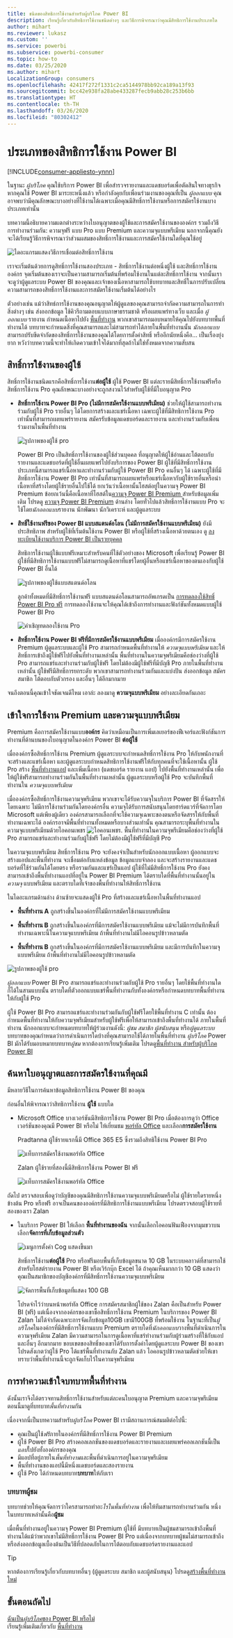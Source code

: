 ```yaml
---
title: ชนิดของสิทธิการใช้งานสำหรับผู้บริโภค Power BI
description: เรียนรู้เกี่ยวกับสิทธิการใช้งานชนิดต่างๆ และวิธีการพิจารณาว่าคุณมีสิทธิการใช้งานประเภทใด
author: mihart
ms.reviewer: lukasz
ms.custom: ''
ms.service: powerbi
ms.subservice: powerbi-consumer
ms.topic: how-to
ms.date: 03/25/2020
ms.author: mihart
LocalizationGroup: consumers
ms.openlocfilehash: 42417f272f1331c2ca5144978bb92ca189a13f93
ms.sourcegitcommit: bcc42e938fa28abe433287fecb9abb28c253b6bb
ms.translationtype: HT
ms.contentlocale: th-TH
ms.lasthandoff: 03/26/2020
ms.locfileid: "80302412"
---
```

# <a name="types-of-power-bi-licenses"></a>ประเภทของสิทธิการใช้งาน Power BI

[!INCLUDE[consumer-appliesto-ynnn](../includes/consumer-appliesto-ynnn.md)]

ในฐานะ *ผู้บริโภค* คุณใช้บริการ Power BI เพื่อสำรวจรายงานและแดชบอร์ดเพื่อตัดสินใจทางธุรกิจ หากคุณใช้ Power BI มาระยะหนึ่งแล้ว หรือกำลังคุยกับเพื่อนร่วมงานของคุณที่เป็น *ผู้ออกแบบ*  คุณอาจพบว่ามีคุณลักษณะบางอย่างที่ใช้งานได้เฉพาะเมื่อคุณมีสิทธิ์การใช้งานหรือการสมัครใช้งานบางประเภทเท่านั้น 

บทความนี้อธิบายความแตกต่างระหว่างใบอนุญาตของผู้ใช้และการสมัครใช้งานขององค์กร รวมถึงวิธีการทำงานร่วมกัน: ความจุฟรี แบบ Pro แบบ Premium และความจุแบบพรีเมียม นอกจากนี้คุณยังจะได้เรียนรู้วิธีการพิจารณาว่าส่วนผสมของสิทธิ์การใช้งานและการสมัครใช้งานใดที่คุณใช้อยู่  

![ไดอะแกรมแสดงวิธีการเชื่อมต่อสิทธิ์การใช้งาน](media/end-user-license/power-bi-venn.png)

เราจะเริ่มต้นด้วยการดูสิทธิ์การใช้งานสองประเภท - สิทธิ์การใช้งานต่อหนึ่งผู้ใช้ และสิทธิ์การใช้งานองค์กร จุดเริ่มต้นของเราจะเป็นความสามารถเริ่มต้นที่พร้อมใช้งานในแต่ละสิทธิ์การใช้งาน จากนั้นเราจะดูว่าผู้ดูแลระบบ Power BI ของคุณและเจ้าของเนื้อหาสามารถใช้บทบาทและสิทธิ์ในการปรับเปลี่ยนความสามารถของสิทธิ์การใช้งานและการสมัตรใช้งานเริ่มต้นได้อย่างไร 

ตัวอย่างเช่น แม้ว่าสิทธ์การใช้งานของคุณอนุญาตให้ผู้ดูแลของคุณสามารถจำกัดความสามารถในการทำสิ่งต่างๆ เช่น ส่งออกข้อมูล ใช้คิวรีถามตอบแบบภาษาธรรมชาติ หรือเผยแพร่ทางเว็บ และเมื่อ *ผู้ออกแบบ* รายงาน กำหนดเนื้อหาไปยัง [พื้นที่ทำงาน](end-user-workspaces.md) พวกเขาสามารถมอบหมายให้คุณไปยังบทบาทพื้นที่ทำงานได้ บทบาทจะกำหนดสิ่งที่คุณสามารถและไม่สามารถทำได้ภายในพื้นที่ทำงานนั้น *นักออกแบบ*สามารถปรับขีดจำกัดของสิทธิ์การใช้งานของคุณได้โดยการตั้งค่าสิทธิ์ หรืออีกนัยหนึ่งคือ... เป็นเรื่องยุ่งยาก หวังว่าบทความนี้จะทำให้เกิดความเข้าใจได้มากที่สุดถ้าไม่ใช่ทั้งหมดจากความสับสน

## <a name="per-user-licenses"></a>สิทธิ์การใช้งานของผู้ใช้
สิทธิ์การใช้งานชนิดแรกคือสิทธิ์การใช้งาน**ต่อผู้ใช้** ผู้ใช้ Power BI แต่ละรายมีสิทธิ์การใช้งานฟรีหรือสิทธิ์การใช้งาน Pro คุณลักษณะบางอย่างจะถูกสงวนไว้สำหรับผู้ใช้ที่มีใบอนุญาต Pro  

- **สิทธิ์การใช้งาน Power BI Pro (ไม่มีการสมัครใช้งานแบบพรีเมียม)** ช่วยให้ผู้ใช้สามารถทำงานร่วมกับผู้ใช้ Pro รายอื่นๆ ได้โดยการสร้างและแชร์เนื้อหา เฉพาะผู้ใช้ที่มีสิทธิการใช้งาน Pro เท่านั้นที่สามารถเผยแพร่รายงาน สมัครรับข้อมูลแดชบอร์ดและรายงาน และทำงานร่วมกับเพื่อนร่วมงานในพื้นที่ทำงาน 

    ![รูปภาพของผู้ใช้ pro](media/end-user-license/power-bi-pro.jpg)

    Power BI Pro เป็นสิทธิ์การใช้งานของผู้ใช้ส่วนบุคคล ที่อนุญาตให้ผู้ใช้อ่านและโต้ตอบกับรายงานและแดชบอร์ดที่ผู้ใช้อื่นเผยแพร่ไปยังบริการของ Power BI ผู้ใช้ที่มีสิทธิ์การใช้งานประเภทนี้สามารถแชร์เนื้อหาและทำงานร่วมกับผู้ใช้ Power BI Pro คนอื่นๆ ได้ เฉพาะผู้ใช้ที่มีสิทธิ์การใช้งาน Power BI Pro เท่านั้นที่สามารถเผยแพร่หรือแชร์เนื้อหากับผู้ใช้รายอื่นหรือนำเนื้อหาที่สร้างโดยผู้ใช้รายอื่นไปใช้ได้ ยกเว้นว่าเนื้อหานั้นโฮสต์อยู่ในความจุ Power BI Premium ข้อยกเว้นนี้คือเนื้อหาที่โฮสต์ใน[ความจุ Power BI Premium ](#understanding-premium-and-premium-capacity) สำหรับข้อมูลเพิ่มเติม โปรดดู [ความจุ Power BI Premium](#understanding-premium-and-premium-capacity) ด้านล่าง โดยทั่วไปแล้วสิทธิ์การใช้งานแบบ Pro จะใช้โดย*นักออกแบบ*รายงาน นักพัฒนา นักวิเคราะห์ และผู้ดูแลระบบ 


- **สิทธิ์ใช้งานฟรีของ Power BI แบบสแตนด์อโลน (ไม่มีการสมัครใช้งานแบบพรีเมียม)** ยังมีประสิทธิภาพ สำหรับผู้ใช้ที่เริ่มต้นใช้งาน Power BI หรือผู้ใช้ที่สร้างเนื้อหาด้วยตนเอง ดู [ลงทะเบียนใช้งานบริการ Power BI เป็นรายบุคคล](../service-self-service-signup-for-power-bi.md)   

    สิทธิการใช้งานผู้ใช้แบบฟรีเหมาะสำหรับคนที่ใช้ตัวอย่างของ Microsoft เพื่อเรียนรู้ Power BI ผู้ใช้ที่มีสิทธิการใช้งานแบบฟรีไม่สามารถดูเนื้อหาที่แชร์โดยผู้อื่นหรือแชร์เนื้อหาของตนเองกับผู้ใช้ Power BI อื่นได้ 

    ![รูปภาพของผู้ใช้แบบสแตนด์อโลน](media/end-user-license/power-bi-free-license.jpg)

    ลูกค้าทั้งหมดที่มีสิทธิ์การใช้งานฟรี แบบสแตนด์อโลนสามารถอัพเกรดเป็น [การทดลองใช้สิทธิ์ Power BI Pro ฟรี](../service-self-service-signup-for-power-bi.md) การทดลองใช้งานจะให้คุณได้เข้าถึงการทำงานและฟังก์ชันทั้งหมดแบบผู้ใช้ Power BI Pro

    ![คำเชิญทดลองใช้งาน Pro](media/end-user-license/power-bi-pro-trial.png)

- **สิทธิ์การใช้งาน Power BI ฟรีที่มีการสมัครใช้งานแบบพรีเมียม** เมื่อองค์กรมีการสมัครใช้งาน Premium ผู้ดูแลระบบและผู้ใช้ Pro สามารถกำหนดพื้นที่ทำงานให้ *ความจุแบบพรีเมียม* และให้สิทธิ์การเข้าถึงผู้ใช้ฟรีไปยังพื้นที่ทำงานเหล่านั้น พื้นที่ทำงานในความจุพรีเมียมคือช่องว่างที่ผู้ใช้ Pro สามารถแชร์และทำงานร่วมกับผู้ใช้ฟรี โดยไม่ต้องมีผู้ใช้ฟรีที่มีบัญชี Pro ภายในพื้นที่ทำงานเหล่านั้น ผู้ใช้ฟรีมีสิทธิ์การยกระดับ พวกเขาสามารถทำงานร่วมกันและแบ่งปัน ส่งออกข้อมูล สมัครสมาชิก โต้ตอบกับตัวกรอง และอื่นๆ ได้อีกมากมาย 

จนถึงตอนนี้คุณเข้าใจชัดเจนดีไหม  เอาล่ะ ลองมาดู **ความจุแบบพรีเมียม** อย่างละเอียดกันเถอะ

## <a name="understanding-premium-and-premium-capacity"></a>เข้าใจการใช้งาน Premium และความจุแบบพรีเมียม
Premium คือการสมัครใช้งานแบบ**องค์กร** คิดว่าเหมือนเป็นการเพิ่มเลเยอร์ของฟีเจอร์และฟังก์ชันการทำงานที่ด้านบนของใบอนุญาตในองค์กร Power BI **ต่อผู้ใช้** 

เมื่อองค์กรซื้อสิทธิ์การใช้งาน Premium ผู้ดูแลระบบจะกำหนดสิทธิ์การใช้งาน Pro ให้กับพนักงานที่จะสร้างและแชร์เนื้อหา และผู้ดูแลระบบกำหนดสิทธิการใช้งานฟรีให้กับทุกคนที่จะใช้เนื้อหานั้น ผู้ใช้ Pro สร้าง [พื้นที่ทำงานแอป](end-user-workspaces.md) และเพิ่มเนื้อหา (แดชบอร์ด รายงาน แอป) ไปยังพื้นที่ทำงานเหล่านั้น เพื่อให้ผู้ใช้ฟรีสามารถทำงานร่วมกันในพื้นที่ทำงานเหล่านั้น ผู้ดูแลระบบหรือผู้ใช้ Pro จะบันทึกพื้นที่ทำงานใน *ความจุแบบพรีเมียม* 

เมื่อองค์กรซื้อสิทธิ์การใช้งานความจุพรีเมียม พวกเขาจะได้รับความจุในบริการ Power BI ที่จัดสรรให้โดยเฉพาะ ไม่มีการใช้งานร่วมกันโดยองค์กรอื่น ความจุได้รับการสนับสนุนโดยฮาร์ดแวร์ที่จัดการโดย Microsoft แต่เพียงผู้เดียว องค์กรสามารถเลือกที่จะใช้ความจุเฉพาะของตนหรือจัดสรรให้กับพื้นที่ทำงานเฉพาะได้ องค์กรอาจมีพื้นที่ทำงานทั้งหมดหรือบางส่วนเท่านั้น คุณสามารถระบุพื้นที่ทำงานในความจุแบบพรีเมียมด้วยไอคอนเพชร ![ไอคอนเพชร](media/end-user-license/power-bi-diamond.png).  พื้นที่ทำงานในความจุพรีเมียมคือช่องว่างที่ผู้ใช้ Pro สามารถแชร์และทำงานร่วมกับผู้ใช้ฟรี โดยไม่ต้องมีผู้ใช้ฟรีที่มีบัญชี Pro 

ในความจุแบบพรีเมียม สิทธิ์การใช้งาน Pro จะยังคงจำเป็นสำหรับนักออกแบบเนื้อหา ผู้ออกแบบจะสร้างแอปและพื้นที่ทำงาน จะเชื่อมต่อกับแหล่งข้อมูล ข้อมูลแบบจำลอง และจะสร้างรายงานและแดชบอร์ดที่ใช้ร่วมกันได้โดยตรง หรือรวมกันและแชร์เป็นแอป ผู้ใช้ที่ไม่มีสิทธิ์การใช้งาน Pro ยังคงสามารถเข้าถึงพื้นที่ทำงานแอปที่อยู่ใน Power BI Premium ได้ตราบใดที่พื้นที่ทำงานนั้นอยู่ใน *ความจุ* แบบพรีเมียม และตราบใดที่เจ้าของพื้นที่ทำงานให้สิทธิ์การใช้งาน

ในไดอะแกรมด้านล่าง ด้านซ้ายจะแสดงผู้ใช้ Pro ที่สร้างและแชร์เนื้อหาในพื้นที่ทำงานแอป 

- **พื้นที่ทำงาน A** ถูกสร้างขึ้นในองค์กรที่ไม่มีการสมัครใช้งานแบบพรีเมียม 

- **พื้นที่ทำงาน B** ถูกสร้างขึ้นในองค์กรที่มีการสมัครใช้งานแบบพรีเมียม แม้จะไม่มีการบันทึกพื้นที่ทำงานเฉพาะนี้ในความจุแบบพรีเมียม ถ้าพื้นที่ทำงานไม่มีไอคอนรูปข้าวหลามตัด

- **พื้นที่ทำงาน B** ถูกสร้างขึ้นในองค์กรที่มีการสมัครใช้งานแบบพรีเมียม และมีการบันทึกในความจุแบบพรีเมียม ถ้าพื้นที่ทำงานไม่มีไอคอนรูปข้าวหลามตัด  

![รูปภาพของผู้ใช้ pro](media/end-user-license/power-bi-sharing-scenarios.jpg)

*ผู้ออกแบบ* Power BI Pro สามารถแชร์และทำงานร่วมกับผู้ใช้ Pro รายอื่นๆ โดยใช้พื้นที่ทำงานใดก็ได้ในสามแบบนั้น ตราบใดที่ตัวออกแบบแชร์พื้นที่ทำงานกับทั้งองค์กรหรือกำหนดบทบาทพื้นที่ทำงานให้กับผู้ใช้ Pro 

ผู้ใช้ Power BI Pro สามารถแชร์และทำงานร่วมกันกับผู้ใช้ฟรีโดยใช้พื้นที่ทำงาน C เท่านั้น ต้องกำหนดพื้นที่ทำงานให้กับความจุพรีเมียมสำหรับผู้ใช้ฟรีเพื่อให้สามารถเข้าถึงพื้นที่ทำงานได้ ภายในพื้นที่ทำงาน นักออกแบบจะกำหนดบทบาทให้ผู้ร่วมงานดังนี้: *ผู้ชม* *สมาชิก* *ผู้สนับสนุน* หรือ*ผู้ดูแลระบบ* บทบาทของคุณกำหนดว่าการดำเนินการใดบ้างที่คุณสามารถใช้ได้ภายในพื้นที่ทำงาน *ผู้บริโภค* Power BI มักได้รับมอบหมายบทบาท*ผู้ชม* หากต้องการเรียนรู้เพิ่มเติม โปรดดู[พื้นที่ทำงาน สำหรับผู้บริโภค Power BI](end-user-workspaces.md)

## <a name="find-out-which-license-and-subscription-you-have"></a>ค้นหาใบอนุญาตและการสมัครใช้งานที่คุณมี
มีหลายวิธีในการค้นหาข้อมูลสิทธิการใช้งาน Power BI ของคุณ 

ก่อนอื่นให้พิจารณาว่าสิทธิการใช้งาน **ผู้ใช้** แบบใด

- Microsoft Office บางเวอร์ชันมีสิทธิการใช้งาน Power BI Pro  เมื่อต้องการดูว่า Office เวอร์ชันของคุณมี Power BI หรือไม่ ให้เยี่ยมชม [พอร์ทัล Office](https://portal.office.com/account) และเลือก**การสมัครใช้งาน**

    Pradtanna ผู้ใช้รายแรกนี้มี Office 365 E5 ซึ่งรวมถึงสิทธิใช้งาน Power BI Pro

    ![แท็บการสมัครใช้งานพอร์ทัล Office](media/end-user-license/power-bi-license-office.png)

    Zalan ผู้ใช้รายที่สองนี้มีสิทธิการใช้งาน Power BI ฟรี 

    ![แท็บการสมัครใช้งานพอร์ทัล Office](media/end-user-license/power-bi-license-free.png)

ถัดไป ตรวจสอบเพื่อดูว่าบัญชีของคุณมีสิทธิการใช้งานความจุแบบพรีเมียมหรือไม่ ผู้ใช้รายใดรายหนึ่งข้างต้น Pro หรือฟรี อาจเป็นคนขององค์กรที่มีสิทธิการใช้งานแบบพรีเมียม  โปรดตรวจสอบผู้ใช้รายที่สองของเรา Zalan  

- ในบริการ Power BI ให้เลือก **พื้นที่ทำงานของฉัน** จากนั้นเลือกไอคอนฟันเฟืองจากมุมขวาบน เลือก**จัดการที่เก็บข้อมูลส่วนตัว**

    ![เมนูการตั้งค่า Cog แสดงขึ้นมา](media/end-user-license/power-bi-license-personal.png)

    สิทธิ์การใช้งาน**ต่อผู้ใช้** Pro หรือฟรีมอบพื้นที่เก็บข้อมูลขนาด 10 GB ในระบบคลาวด์ที่สามารถใช้สำหรับโฮสต์รายงาน Power BI หรือเวิร์กบุ๊ก Excel ได้ ถ้าคุณเห็นมากกว่า 10 GB แสดงว่าคุณเป็นสมาชิกของบัญชีองค์กรที่มีสิทธิ์การใช้งานความจุแบบพรีเมียม

    ![จัดการพื้นที่เก็บข้อมูลที่แสดง 100 GB](media/end-user-license/power-bi-free-capacity.png)

    โปรดจำไว้ว่าบนหน้าพอร์ทัล Office การสมัครสมาชิกผู้ใช้ของ Zalan คือเป็นสำหรับ Power BI (ฟรี) แต่เนื่องจากองค์กรของเขาซื้อสิทธิ์การใช้งาน Premium ในบริการของ Power BI Zalan ไม่ได้จำกัดเฉพาะการจัดเก็บข้อมูล10GB เขามี100GB ที่พร้อมใช้งาน ในฐานะที่เป็น*ผู้บริโภค*ในองค์กรที่มีสิทธิ์การใช้งานแบบ Premium ตราบใดที่*นักออกแบบ*วางพื้นที่ดำเนินการในความจุพรีเมียม Zalan มีความสามารถในการดูเนื้อหาที่แชร์ทำงานร่วมกับผู้ร่วมสร้างที่ใช้กับแอปและอื่นๆ อีกมากมาย ขอบเขตของสิทธิ์ของเขาได้รับการตั้งค่าโดยผู้ดูแลระบบ Power BI ของเขา โปรดสังเกตว่าผู้ใช้ Pro ได้แชร์พื้นที่ทำงานกับ Zalan แล้ว ไอคอนรูปข้าวหลามตัดช่วยให้เขาทราบว่าพื้นที่ทำงานนี้จะถูกจัดเก็บไว้ในความจุพรีเมียม 

   
## <a name="understanding-workspace-roles"></a>การทำความเข้าใจบทบาทพื้นที่ทำงาน
ดังนั้นเราจึงได้ตรวจทานสิทธิ์การใช้งานสำหรับแต่ละคนใบอนุญาต Premium และความจุพรีเมียม ตอนนี้มาดูที่บทบาท*พื้นที่ทำงาน*กัน

เนื่องจากนี่เป็นบทความสำหรับ*ผู้บริโภค* Power BI เรามีสถานการณ์สมมติต่อไปนี้:

-  คุณเป็นผู้ใช้*ฟรี*ภายในองค์กรที่มีสิทธิ์การใช้งาน Power BI Premium 
- ผู้ใช้ Power BI Pro สร้างคอลเลกชันของแดชบอร์ดและรายงานและเผยแพร่คอลเลกชันนี้เป็น*แอป*ไปยังทั้งองค์กรของคุณ  
- มีแอปที่อยู่ภายใน*พื้นที่ทำงาน*และพื้นที่ดำเนินการอยู่ในความจุพรีเมียม    
- พื้นที่ทำงานของแอปนี้มีหนึ่งแดชบอร์ดและสองรายงาน
- ผู้ใช้ Pro ได้กำหนดบทบาท**บทบาท**ให้กับเรา

### <a name="the-viewer-role"></a>บทบาทผู้ชม
บทบาทช่วยให้คุณจัดการว่าใครสามารถทำอะ*ไรในพื้นที่ทำงาน* เพื่อให้ทีมสามารถทำงานร่วมกัน หนึ่งในบทบาทเหล่านั้นคือ**ผู้ชม** 

เมื่อพื้นที่ทำงานอยู่ในความจุ Power BI Premium ผู้ใช้ที่ มีบทบาทเป็นผู้ชมสามารถเข้าถึงพื้นที่ทำงานได้แม้ว่าพวกเขาไม่มีสิทธิ์การใช้งาน Power BI Pro แต่เนื่องจากบทบาทผู้ชมไม่สามารถเข้าถึงหรือส่งออกข้อมูลเบื้องต้นเป็นวิธีที่ปลอดภัยในการโต้ตอบกับแดชบอร์ดรายงานและแอป

> [!TIP]
> หากต้องการเรียนรู้เกี่ยวกับบทบาทอื่นๆ (ผู้ดูแลระบบ สมาชิก และผู้สนับสนุน) โปรดดู[สร้างพื้นที่ทำงานใหม่](../service-new-workspaces.md)

## <a name="next-steps"></a>ขั้นตอนถัดไป
[ฉันเป็น*ผู้บริโภค*ของ Power BI หรือไม่](end-user-consumer.md)    
เรียนรู้เพิ่มเติมเกี่ยวกับ [พื้นที่ทำงาน](end-user-workspaces.md)    
<!--[View Power BI features by license type](end-user-features.md) -->

